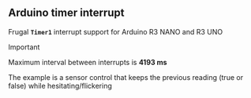 ## Arduino timer interrupt
Frugal **`Timer1`** interrupt support for Arduino R3 NANO and R3 UNO
> [!IMPORTANT]  
> Maximum interval between interrupts is **4193 ms**

The example is a sensor control that keeps the previous reading (true or false) while hesitating/flickering
